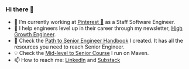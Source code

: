 ### Hi there 👋

- 🔭 I’m currently working at [Pinterest 📌]([https://qualified.com/](https://www.pinterest.com/)) as a Staff Software Engineer.
- 📝 I help engineers level up in their career through my newsletter, [High Growth Engineer](http://read.highgrowthengineer.com/).
- 👀 Check the [Path to Senior Engineer Handbook](https://github.com/jordan-cutler/path-to-senior-engineer-handbook) I created. It has all the resources you need to reach Senior Engineer.
- 💡 Check the [Mid-level to Senior Course](https://maven.com/jordan-cutler/mid-level-to-senior) I run on Maven.
- 📫 How to reach me: [LinkedIn](https://www.linkedin.com/in/jordancutler1/) and [Substack]([https://careercutler.substack.com/](http://read.highgrowthengineer.com/))
